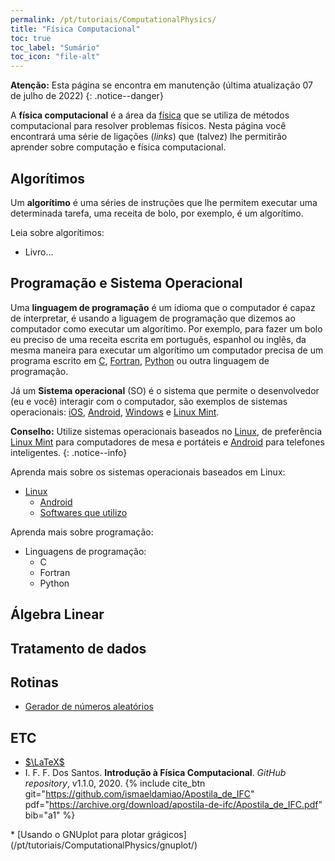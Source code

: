 ```yaml
---
permalink: /pt/tutoriais/ComputationalPhysics/
title: "Física Computacional"
toc: true
toc_label: "Sumário"
toc_icon: "file-alt"
---
```


**Atenção:** Esta página se encontra em manutenção
(última atualização 07 de julho de 2022)
{: .notice--danger}

A **física computacional** é a área da [física](https://pt.wikipedia.org/wiki/F%C3%ADsica)
que se utiliza de métodos computacional para resolver problemas físicos.
Nesta página você encontrará uma série de ligações (*links*)
que (talvez) lhe permitirão aprender sobre computação e física computacional.

## Algorítimos

Um **algorítimo** é uma  séries de instruções que lhe permitem
executar uma determinada tarefa, uma receita de bolo, por exemplo,
é um algorítimo.

Leia sobre algorítimos:

* Livro...


## Programação e Sistema Operacional

Uma **linguagem de programação** é um idioma que o computador é capaz de interpretar,
é usando a liguagem de programação que dizemos ao computador como executar um algorítimo.
Por exemplo, para fazer um bolo eu preciso de uma receita escrita em portuguẽs, espanhol
ou inglês, da mesma maneira para executar um algorítimo um computador precisa de um
programa escrito em
[C](https://pt.wikipedia.org/wiki/C_(linguagem_de_programa%C3%A7%C3%A3o)),
[Fortran](https://pt.wikipedia.org/wiki/Fortran),
[Python](https://pt.wikipedia.org/wiki/Python)
ou outra linguagem de programação.

Já um **Sistema operacional** (SO) é o sistema
que permite o desenvolvedor (eu e você) interagir com o computador,
são exemplos de sistemas operacionais:
[iOS](https://pt.wikipedia.org/wiki/IOS),
[Android](https://pt.wikipedia.org/wiki/Android),
[Windows](https://pt.wikipedia.org/wiki/Windows) e
[Linux Mint](https://pt.wikipedia.org/wiki/Linux_Mint).

**Conselho:** Utilize sistemas operacionais baseados no
[Linux](https://pt.wikipedia.org/wiki/Linux),
de preferência [Linux Mint](https://pt.wikipedia.org/wiki/Linux_Mint)
para computadores de mesa e portáteis e [Android](https://pt.wikipedia.org/wiki/Android)
para telefones inteligentes.
{: .notice--info}

Aprenda mais sobre os sistemas operacionais baseados em Linux:

* [Linux](/pt/tutoriais/ComputationalPhysics/linux/)
   * [Android](/pt/tutoriais/ComputationalPhysics/linux/android/)
   * [Softwares que utilizo](/pt/tutoriais/ComputationalPhysics/linux/softwares/)

Aprenda mais sobre programação:

* Linguagens de programação:
   * C
   * Fortran
   * Python

## Álgebra Linear

## Tratamento de dados

## Rotinas

* [Gerador de números aleatórios](/pt/tutoriais/ComputationalPhysics/random/)

## ETC

* [$\LaTeX$](/pt/tutoriais/pkg/latex/)
* I. F. F. Dos Santos. **Introdução à Física Computacional**. *GitHub repository*, v1.1.0, 2020.
{% include cite_btn
   git="https://github.com/ismaeldamiao/Apostila_de_IFC"
   pdf="https://archive.org/download/apostila-de-ifc/Apostila_de_IFC.pdf"
   bib="a1"
%}
<div id="a1" style="display: none;">
{% highlight latex %}
@misc{DOSSANTOSIFC,
title        = "Introdu\c{c}\~ao \`a F\'isica Computacional",
author       = "I. F. F. dos{ }Santos",
howpublished = "GitHub repository",
year         = "2020",
url          = "https://github.com/ismaeldamiao/Apostila_de_IFC",
}
{% endhighlight %}
</div>
* [Usando o GNUplot para plotar grágicos](/pt/tutoriais/ComputationalPhysics/gnuplot/)


